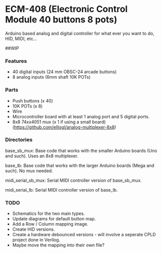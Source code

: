 ECM-408 (Electronic Control Module 40 buttons 8 pots)
=====================================================

Arduino based analog and digital controller for what ever you want to do, HID, MIDI, etc...

##WIP

### Features
* 40 digital inputs (24 mm OBSC-24 arcade buttons)
* 8 analog inputs (6mm shaft 10K POTs)


### Parts
* Push buttons (x 40)
* 10K POTs (x 8)
* Wire
* Microcontroller board with at least 1 analog port and 5 digital ports.
* 8x8 74xx4051 mux (x 1 if using a small board) (https://github.com/ellisgl/analog-multiplexer-8x8)

### Directories
base_sb_mux: Base code that works with the smaller Arduino boards (Uno and such). Uses an 8x8 multiplexer.

base_lb: Base code that works with the larger Arduino boards (Mega and such). No mux needed.

midi_serial_sb_mux: Serial MIDI controller version of base_sb_mux.

midi_serial_lb: Serial MIDI controller version of base_lb.

### TODO
* Schematics for the two main types.
* Update diagrams for default button map.
* Add a Row / Column mapping image.
* Create HID versions.
* Create a hardware debounced versions - will involve a seperate CPLD project done in Verilog.
* Maybe move the mapping into their own file?